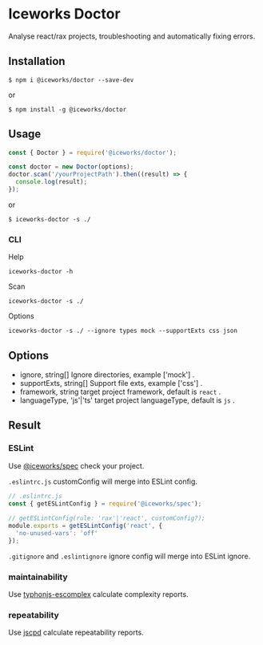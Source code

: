# Iceworks Doctor

Analyse react/rax projects, troubleshooting and automatically fixing errors.

## Installation

```shell
$ npm i @iceworks/doctor --save-dev
```

or

```shell
$ npm install -g @iceworks/doctor
```

## Usage

```js
const { Doctor } = require('@iceworks/doctor');

const doctor = new Doctor(options);
doctor.scan('/yourProjectPath').then((result) => {
  console.log(result);
});

```

or

```shell
$ iceworks-doctor -s ./
```

### CLI

Help
```shell
iceworks-doctor -h
```

Scan
```shell
iceworks-doctor -s ./
```

Options
```shell
iceworks-doctor -s ./ --ignore types mock --supportExts css json
```

## Options

* ignore, string[] Ignore directories, example ['mock'] .
* supportExts, string[] Support file exts, example ['css'] .
* framework, string target project framework, default is `react` .
* languageType, 'js'|'ts' target project languageType, default is `js` .

## Result

### ESLint

Use [@iceworks/spec](https://www.npmjs.com/package/@iceworks/spec) check your project. 

`.eslintrc.js` customConfig will merge into ESLint config.

```js
// .eslintrc.js
const { getESLintConfig } = require('@iceworks/spec');
 
// getESLintConfig(rule: 'rax'|'react', customConfig?);
module.exports = getESLintConfig('react', {
  'no-unused-vars': 'off'
});
```
`.gitignore` and `.eslintignore` ignore config will merge into ESLint ignore.

### maintainability

Use [typhonjs-escomplex](https://www.npmjs.com/package/typhonjs-escomplex) calculate complexity reports.

### repeatability

Use [jscpd](https://www.npmjs.com/package/jscpd) calculate repeatability reports.
